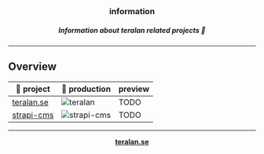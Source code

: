  <h3 align="center">
    <br><b>information</b><br>
</h3>
<h5 align="center">Information about teralan related projects 🚀</h5>

---

## Overview

| 📂 project                          | 🤵 production                                                                               | preview |
|----------------------------------|------------------------------------------------------------------------------------------|---------|
| [teralan.se](https://github.com/teralan/teralan.se) | ![teralan](http://therealsujitk-vercel-badge.vercel.app/?app=teralan-se) | TODO    |
| [strapi-cms](https://github.com/teralan/strapi-cms) | ![strapi-cms](https://heroku-badge.herokuapp.com/?app=teralan-strapi)                      | TODO    |

---

<p align="center">
 <b><a href="https://teralan.se/">teralan.se</a>
</p>
